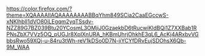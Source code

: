 https://color.firefox.com/?theme=XQAAAAIIAQAAAAAAAABBqYhm849SCia2CaaEGccwS-xNKlhblI1dVO80iLEgqm2yqTSsdv-NZZ89G7BZ039Btu20YCosmL3OMjiJ0GzaekbD6tRucwiKldBQi1Z7XXBab1RPNsZbX7VVz5OQ_pUGJr8XpIXnURA_hKBmUhrjOhkhE3qL6_AcKj4ARxbvVGbbsRwo59XQj-u-84ru3tWh-reV1kDSo0D7N-jiYCYfDRvEujSDOhsX6Qb-9M_WAA